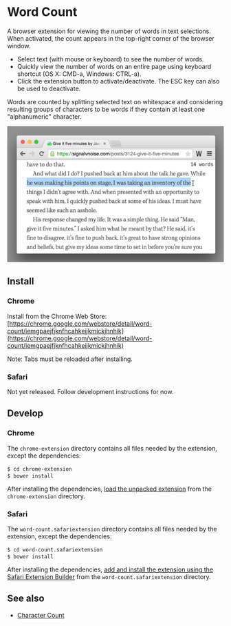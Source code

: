 # Word Count

A browser extension for viewing the number of words in text selections. When activated, the count appears in the top-right corner of the browser window.

- Select text (with mouse or keyboard) to see the number of words.
- Quickly view the number of words on an entire page using keyboard shortcut (OS X: CMD-a, Windows: CTRL-a).
- Click the extension button to activate/deactivate. The ESC key can also be used to deactivate.

Words are counted by splitting selected text on whitespace and considering resulting groups of characters to be words if they contain at least one "alphanumeric" character.

<img src="https://raw.githubusercontent.com/jbrudvik/word-count/master/screenshots/chrome/line-selected-1280x800.jpg" alt="Word Count Chrome screenshot" width="640"/>

## Install

### Chrome

Install from the Chrome Web Store: [https://chrome.google.com/webstore/detail/word-count/iemgpaejfjknfhcahkeijkmickjhnhik](https://chrome.google.com/webstore/detail/word-count/iemgpaejfjknfhcahkeijkmickjhnhik)

Note: Tabs must be reloaded after installing.

### Safari

Not yet released. Follow development instructions for now.


## Develop

### Chrome

The `chrome-extension` directory contains all files needed by the extension, except the dependencies:

    $ cd chrome-extension
    $ bower install

After installing the dependencies, [load the unpacked extension](https://developer.chrome.com/extensions/getstarted#unpacked) from the `chrome-extension` directory.

### Safari

The `word-count.safariextension` directory contains all files needed by the extension, except the dependencies:

    $ cd word-count.safariextension
    $ bower install

After installing the dependencies, [add and install the extension using the Safari Extension Builder](https://developer.apple.com/library/safari/documentation/Tools/Conceptual/SafariExtensionGuide/UsingExtensionBuilder/UsingExtensionBuilder.html#//apple_ref/doc/uid/TP40009977-CH2-SW5) from the `word-count.safariextension` directory.

## See also

- [Character Count](https://github.com/jbrudvik/character-count)
